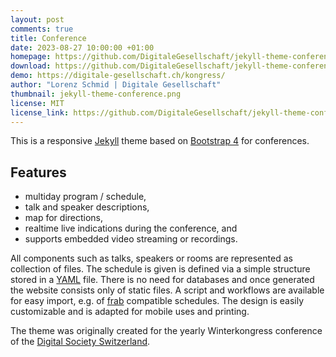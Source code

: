 ```yaml
---
layout: post
comments: true
title: Conference
date: 2023-08-27 10:00:00 +01:00
homepage: https://github.com/DigitaleGesellschaft/jekyll-theme-conference
download: https://github.com/DigitaleGesellschaft/jekyll-theme-conference/releases/
demo: https://digitale-gesellschaft.ch/kongress/
author: "Lorenz Schmid | Digitale Gesellschaft"
thumbnail: jekyll-theme-conference.png
license: MIT
license_link: https://github.com/DigitaleGesellschaft/jekyll-theme-conference/blob/main/LICENSE.md
---
```


This is a responsive [Jekyll](http://jekyllrb.com) theme based on [Bootstrap 4](http://getbootstrap.com) for conferences.

## Features

* multiday program / schedule,
* talk and speaker descriptions,
* map for directions,
* realtime live indications during the conference, and
* supports embedded video streaming or recordings.

All components such as talks, speakers or rooms are represented as collection of files. The schedule is given is defined via a simple structure stored in a [YAML](https://en.wikipedia.org/wiki/YAML) file. There is no need for databases and once generated the website consists only of static files. A script and workflows are available for easy import, e.g. of [frab](https://github.com/frab/frab/wiki/Manual#introduction) compatible schedules.
The design is easily customizable and is adapted for mobile uses and printing.

The theme was originally created for the yearly Winterkongress conference of the [Digital Society Switzerland](https://digitale-gesellschaft.ch/).

